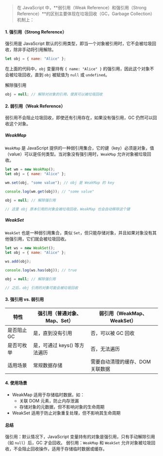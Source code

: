 > 在 JavaScript 中，**弱引用（Weak Reference）和强引用（Strong Reference）**的区别主要体现在垃圾回收（GC，Garbage Collection）机制上：

#### 1. 强引用（Strong Reference）

强引用是 JavaScript 默认的引用类型，即当一个对象被引用时，它不会被垃圾回收，除非手动将引用解除。

```js
let obj = { name: "Alice" };
```

在上面的代码中，`obj` 变量持有 `{ name: "Alice" }` 的强引用，因此这个对象不会被垃圾回收，直到 `obj` 被赋值为 `null` 或 `undefined`。

解除强引用

```js
obj = null; // 解除对对象的引用，使其可以被垃圾回收
```

#### 2. 弱引用（Weak Reference）

弱引用不会阻止垃圾回收，即使还有引用存在，如果没有强引用，GC 仍然可以回收这个对象。

##### WeakMap

`WeakMap` 是 JavaScript 提供的一种弱引用集合，它的键（key）必须是对象，值（value）可以是任何类型。当对象没有强引用时，`WeakMap` 允许对象被垃圾回收。

```js
let wm = new WeakMap();
let obj = { name: "Alice" };

wm.set(obj, "some value"); // obj 是 WeakMap 的 key

console.log(wm.get(obj)); // "some value"

obj = null; // 解除强引用

// 这里 obj 原本引用的对象会被垃圾回收，WeakMap 也会自动移除这个键
```

##### WeakSet

`WeakSet` 也是一种弱引用集合，类似 `Set`，但只能存储对象，并且如果对象没有其他强引用，它们就会被垃圾回收。

```js
let ws = new WeakSet();
let obj = { name: "Alice" };

ws.add(obj);

console.log(ws.has(obj)); // true

obj = null; // 解除强引用

// 之后，obj 引用的对象可能会被垃圾回收
```

#### 3. 强引用 vs. 弱引用

| 特性        | 强引用（普通对象、Map、Set） | 弱引用（WeakMap、WeakSet）       |
| ----------- | ---------------------------- | -------------------------------- |
| 是否阻止 GC | 是，直到没有引用             | 否，可以被 GC 回收               |
| 是否可枚举  | 是，可通过 keys() 等方法遍历 | 否，无法遍历                     |
| 适用场景    | 常规数据存储                 | 需要自动清理的缓存、DOM 关联数据 |

#### 4. 使用场景

- WeakMap 适用于存储临时数据，如：
  - 关联 DOM 元素，防止内存泄漏
  - 存储对象的元数据，但不影响对象的生命周期
- WeakSet 适用于防止对象重复处理，但不影响其生命周期

#### 总结

强引用：默认情况下，JavaScript 变量持有的对象是强引用，只有手动解除引用（如 `null`）后，GC 才会回收。
弱引用：`WeakMap` 和 `WeakSet` 允许对象被垃圾回收，不会阻止回收操作，适用于存储临时数据或缓存。
